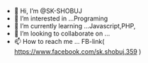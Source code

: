 - 👋 Hi, I’m @SK-SHOBUJ
- 👀 I’m interested in ...Programing
- 🌱 I’m currently learning ...Javascript,PHP,
- 💞️ I’m looking to collaborate on ...
- 📫 How to reach me ... FB-link( https://www.facebook.com/sk.shobuj.359 ) 

<!---
SK-SHOBUJ/SK-SHOBUJ is a ✨ special ✨ repository because its `README.md` (this file) appears on your GitHub profile.
You can click the Preview link to take a look at your changes.
--->
